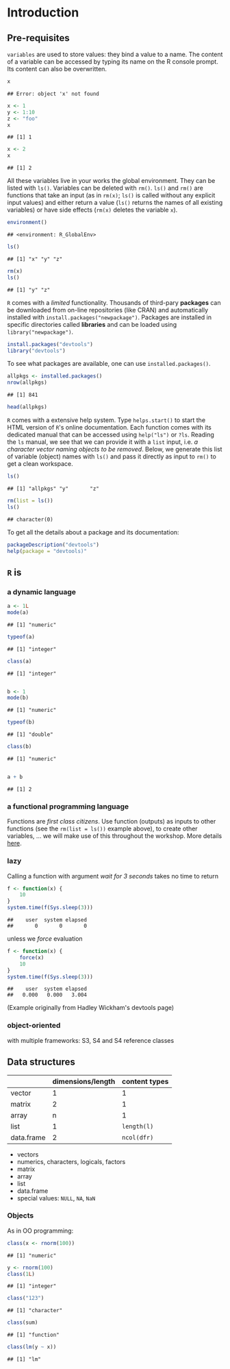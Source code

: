 # Introduction

## Pre-requisites

`variables` are used to store values: they bind a value to a name. The
content of a variable can be accessed by typing its name on the R
console prompt. Its content can also be overwritten.



```r
x
```

```
## Error: object 'x' not found
```

```r
x <- 1
y <- 1:10
z <- "foo"
x
```

```
## [1] 1
```

```r
x <- 2
x
```

```
## [1] 2
```


All these variables live in your works the global environment. They
can be listed with `ls()`. Variables can be deleted with
`rm()`. `ls()` and `rm()` are functions that take an input (as in
`rm(x)`; `ls()` is called without any explicit input values) and
either return a value (`ls()` returns the names of all existing
variables) or have side effects (`rm(x)` deletes the variable `x`).



```r
environment()
```

```
## <environment: R_GlobalEnv>
```

```r
ls()
```

```
## [1] "x" "y" "z"
```

```r
rm(x)
ls()
```

```
## [1] "y" "z"
```


`R` comes with a *limited* functionality. Thousands of third-pary
**packages** can be downloaded from on-line repositories (like CRAN)
and automatically installed with
`install.packages("newpackage")`. Packages are installed in specific
directories called **libraries** and can be loaded using
`library("newpackage")`.


```r
install.packages("devtools")
library("devtools")
```


To see what packages are available, one can use `installed.packages()`.


```r
allpkgs <- installed.packages()
nrow(allpkgs)
```

```
## [1] 841
```



```r
head(allpkgs)
```


`R` comes with a extensive help system. Type `helps.start()` to start
the HTML version of `R`'s online documentation. Each function comes
with its dedicated manual that can be accessed using `help("ls")` or
`?ls`. Reading the `ls` manual, we see that we can provide it with a
`list` input, i.e. *a character vector naming objects to be
removed*. Below, we generate this list of variable (object) names with
`ls()` and pass it directly as input to `rm()` to get a clean
workspace.


```r
ls()
```

```
## [1] "allpkgs" "y"       "z"
```

```r
rm(list = ls())
ls()
```

```
## character(0)
```


To get all the details about a package and its documentation:


```r
packageDescription("devtools")
help(package = "devtools)"
```


## `R` is

### a dynamic language


```r
a <- 1L
mode(a)
```

```
## [1] "numeric"
```

```r
typeof(a)
```

```
## [1] "integer"
```

```r
class(a)
```

```
## [1] "integer"
```

```r

b <- 1
mode(b)
```

```
## [1] "numeric"
```

```r
typeof(b)
```

```
## [1] "double"
```

```r
class(b)
```

```
## [1] "numeric"
```

```r

a + b
```

```
## [1] 2
```

### a functional programming language 

Functions are *first class citizens*. Use function (outputs) as inputs
to other functions (see the `rm(list = ls())` example above), to create other variables, ... we will make use of this throughout the workshop. More details [here](https://github.com/lgatto/R-functional-programming#readme).

### lazy

Calling a function with argument *wait for 3 seconds* takes no time to return

```r
f <- function(x) {
    10
}
system.time(f(Sys.sleep(3)))
```

```
##    user  system elapsed 
##       0       0       0
```


unless we *force* evaluation


```r
f <- function(x) {
    force(x)
    10
}
system.time(f(Sys.sleep(3)))
```

```
##    user  system elapsed 
##   0.000   0.000   3.004
```


(Example originally from Hadley Wickham's devtools page)

### object-oriented

with multiple frameworks: S3, S4 and S4 reference classes

## Data structures

|        | dimensions/length | content types |
|--------|------------|---------------|
| vector | 1          | 1             |
| matrix | 2          | 1             |
| array  | n          | 1             |
| list   | 1          | `length(l)`   |
| data.frame | 2      | `ncol(dfr)`   |

- vectors
- numerics, characters, logicals, factors
- matrix
- array
- list
- data.frame
- special values: `NULL`, `NA`, `NaN`

### Objects

As in OO programming:


```r
class(x <- rnorm(100))
```

```
## [1] "numeric"
```

```r
y <- rnorm(100)
class(1L)
```

```
## [1] "integer"
```

```r
class("123")
```

```
## [1] "character"
```

```r
class(sum)
```

```
## [1] "function"
```

```r
class(lm(y ~ x))
```

```
## [1] "lm"
```


